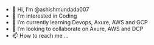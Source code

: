 - 👋 Hi, I’m @ashishmundada007
- 👀 I’m interested in Coding
- 🌱 I’m currently learning Devops, Axure, AWS and GCP
- 💞️ I’m looking to collaborate on Axure, AWS and DCP
- 📫 How to reach me ...

<!---
ashishmundada007/ashishmundada007 is a ✨ special ✨ repository because its `README.md` (this file) appears on your GitHub profile.
You can click the Preview link to take a look at your changes.
--->
